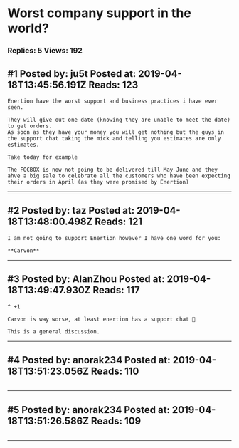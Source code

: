 # Worst company support in the world?

### Replies: 5 Views: 192

## \#1 Posted by: ju5t Posted at: 2019-04-18T13:45:56.191Z Reads: 123

```
Enertion have the worst support and business practices i have ever seen.

They will give out one date (knowing they are unable to meet the date) to get orders.
As soon as they have your money you will get nothing but the guys in the support chat taking the mick and telling you estimates are only estimates.

Take today for example 

The FOCBOX is now not going to be delivered till May-June and they ahve a big sale to celebrate all the customers who have been expecting their orders in April (as they were promised by Enertion)
```

---
## \#2 Posted by: taz Posted at: 2019-04-18T13:48:00.498Z Reads: 121

```
I am not going to support Enertion however I have one word for you:

**Carvon**
```

---
## \#3 Posted by: AlanZhou Posted at: 2019-04-18T13:49:47.930Z Reads: 117

```
^ +1

Carvon is way worse, at least enertion has a support chat 🤣

This is a general discussion.
```

---
## \#4 Posted by: anorak234 Posted at: 2019-04-18T13:51:23.056Z Reads: 110

```

```

---
## \#5 Posted by: anorak234 Posted at: 2019-04-18T13:51:26.586Z Reads: 109

```

```

---
